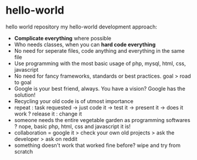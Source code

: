 # hello-world
hello world repository
my hello-world development approach:
* **Complicate everything** where possible
* Who needs classes, when you can **hard code everything**
* No need for seperate files, code anything and everything in the same file
* Use programming with the most basic usage of php, mysql, html, css, javascript
* No need for fancy frameworks, standards or best practices. goal > road to goal
* Google is your best friend, always. You have a vision? Google has the solution!
* Recycling your old code is of utmost importance
* repeat : task requested -> just code it -> test it -> present it -> does it work ? release it : change it
* someone needs the entire vegetable garden as programming softwares ? nope, basic php, html, css and javascript it is!
* collaboration = google it > check your own old projects >  ask the developer > ask on reddit
* something doesn't work that worked fine before? wipe and try from scratch
